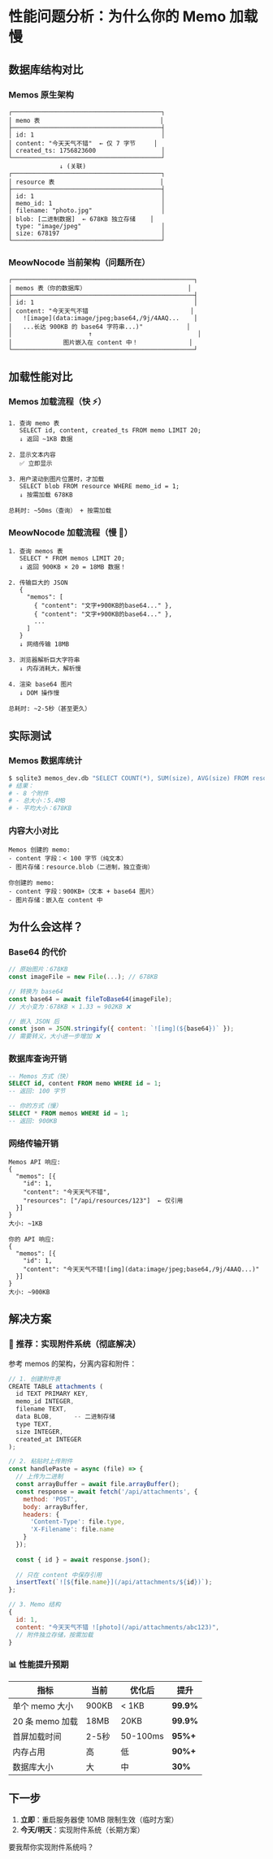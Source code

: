 # 性能问题分析：为什么你的 Memo 加载慢

## 数据库结构对比

### Memos 原生架构

```
┌─────────────────────────────────────────┐
│ memo 表                                 │
├─────────────────────────────────────────┤
│ id: 1                                   │
│ content: "今天天气不错"  ← 仅 7 字节     │
│ created_ts: 1756823600                  │
└─────────────────────────────────────────┘
              ↓ (关联)
┌─────────────────────────────────────────┐
│ resource 表                             │
├─────────────────────────────────────────┤
│ id: 1                                   │
│ memo_id: 1                              │
│ filename: "photo.jpg"                   │
│ blob: [二进制数据]  ← 678KB 独立存储    │
│ type: "image/jpeg"                      │
│ size: 678197                            │
└─────────────────────────────────────────┘
```

### MeowNocode 当前架构（问题所在）

```
┌──────────────────────────────────────────────────┐
│ memos 表（你的数据库）                            │
├──────────────────────────────────────────────────┤
│ id: 1                                            │
│ content: "今天天气不错                            │
│   ![image](data:image/jpeg;base64,/9j/4AAQ...    │
│   ...长达 900KB 的 base64 字符串...)"            │
│                     ↑                             │
│              图片嵌入在 content 中！              │
└──────────────────────────────────────────────────┘
```

## 加载性能对比

### Memos 加载流程（快 ⚡）

```
1. 查询 memo 表
   SELECT id, content, created_ts FROM memo LIMIT 20;
   ↓ 返回 ~1KB 数据

2. 显示文本内容
   ✅ 立即显示

3. 用户滚动到图片位置时，才加载
   SELECT blob FROM resource WHERE memo_id = 1;
   ↓ 按需加载 678KB

总耗时: ~50ms（查询） + 按需加载
```

### MeowNocode 加载流程（慢 🐢）

```
1. 查询 memos 表
   SELECT * FROM memos LIMIT 20;
   ↓ 返回 900KB × 20 = 18MB 数据！

2. 传输巨大的 JSON
   {
     "memos": [
       { "content": "文字+900KB的base64..." },
       { "content": "文字+900KB的base64..." },
       ...
     ]
   }
   ↓ 网络传输 18MB

3. 浏览器解析巨大字符串
   ↓ 内存消耗大，解析慢

4. 渲染 base64 图片
   ↓ DOM 操作慢

总耗时: ~2-5秒（甚至更久）
```

## 实际测试

### Memos 数据库统计
```bash
$ sqlite3 memos_dev.db "SELECT COUNT(*), SUM(size), AVG(size) FROM resource;"
# 结果：
# - 8 个附件
# - 总大小：5.4MB
# - 平均大小：678KB
```

### 内容大小对比
```
Memos 创建的 memo:
- content 字段：< 100 字节（纯文本）
- 图片存储：resource.blob（二进制，独立查询）

你创建的 memo:
- content 字段：900KB+（文本 + base64 图片）
- 图片存储：嵌入在 content 中
```

## 为什么会这样？

### Base64 的代价

```javascript
// 原始图片：678KB
const imageFile = new File(...); // 678KB

// 转换为 base64
const base64 = await fileToBase64(imageFile);
// 大小变为：678KB × 1.33 ≈ 902KB ❌

// 嵌入 JSON 后
const json = JSON.stringify({ content: `![img](${base64})` });
// 需要转义，大小进一步增加 ❌
```

### 数据库查询开销

```sql
-- Memos 方式（快）
SELECT id, content FROM memo WHERE id = 1;
-- 返回: 100 字节

-- 你的方式（慢）
SELECT * FROM memos WHERE id = 1;
-- 返回: 900KB
```

### 网络传输开销

```
Memos API 响应:
{
  "memos": [{
    "id": 1,
    "content": "今天天气不错",
    "resources": ["/api/resources/123"]  ← 仅引用
  }]
}
大小: ~1KB

你的 API 响应:
{
  "memos": [{
    "id": 1,
    "content": "今天天气不错![img](data:image/jpeg;base64,/9j/4AAQ...)"
  }]
}
大小: ~900KB
```

## 解决方案

### 🎯 推荐：实现附件系统（彻底解决）

参考 memos 的架构，分离内容和附件：

```javascript
// 1. 创建附件表
CREATE TABLE attachments (
  id TEXT PRIMARY KEY,
  memo_id INTEGER,
  filename TEXT,
  data BLOB,      -- 二进制存储
  type TEXT,
  size INTEGER,
  created_at INTEGER
);

// 2. 粘贴时上传附件
const handlePaste = async (file) => {
  // 上传为二进制
  const arrayBuffer = await file.arrayBuffer();
  const response = await fetch('/api/attachments', {
    method: 'POST',
    body: arrayBuffer,
    headers: {
      'Content-Type': file.type,
      'X-Filename': file.name
    }
  });
  
  const { id } = await response.json();
  
  // 只在 content 中保存引用
  insertText(`![${file.name}](/api/attachments/${id})`);
};

// 3. Memo 结构
{
  id: 1,
  content: "今天天气不错 ![photo](/api/attachments/abc123)",
  // 附件独立存储，按需加载
}
```

### 📊 性能提升预期

| 指标 | 当前 | 优化后 | 提升 |
|------|------|--------|------|
| 单个 memo 大小 | 900KB | < 1KB | **99.9%** |
| 20 条 memo 加载 | 18MB | 20KB | **99.9%** |
| 首屏加载时间 | 2-5秒 | 50-100ms | **95%+** |
| 内存占用 | 高 | 低 | **90%+** |
| 数据库大小 | 大 | 中 | **30%** |

## 下一步

1. **立即**：重启服务器使 10MB 限制生效（临时方案）
2. **今天/明天**：实现附件系统（长期方案）

要我帮你实现附件系统吗？


